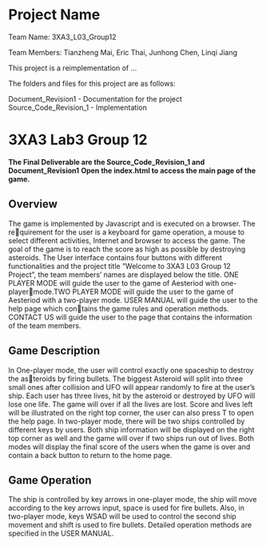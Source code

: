 # Project Name

Team Name: 3XA3_L03_Group12

Team Members: Tianzheng Mai, Eric Thai, Junhong Chen, Linqi Jiang


This project is a reimplementation of ...

The folders and files for this project are as follows:

Document_Revision1 - Documentation for the project
Source_Code_Revision_1 - Implementation

# 3XA3 Lab3 Group 12

**The Final Deliverable are the Source_Code_Revision_1 and Document_Revision1** 
**Open the index.html to access the main page of the game.**
## Overview
The game is implemented by Javascript and is executed on a browser. The requirement for the user is a keyboard for game operation, a mouse to select different
activities, Internet and browser to access the game. The goal of the game is to reach
the score as high as possible by destroying asteroids. The User interface contains
four buttons with different functionalities and the project title ”Welcome to 3XA3
L03 Group 12 Project”, the team members’ names are displayed below the title.
ONE PLAYER MODE will guide the user to the game of Aesteriod with one-playermode.TWO PLAYER MODE will guide the user to the game of Aesteriod with a
two-player mode. USER MANUAL will guide the user to the help page which contains the game rules and operation methods. CONTACT US will guide the user to
the page that contains the information of the team members.

## Game Description
In One-player mode, the user will control exactly one spaceship to destroy the asteroids by firing bullets. The biggest Asteroid will split into three small ones after
collision and UFO will appear randomly to fire at the user’s ship. Each user has
three lives, hit by the asteroid or destroyed by UFO will lose one life. The game will over if all the lives are lost. Score and lives left will be illustrated on the right top
corner, the user can also press T to open the help page. In two-player mode, there
will be two ships controlled by different keys by users. Both ship information will be displayed on the right top corner as well and the game will over if two ships run out
of lives. Both modes will display the final score of the users when the game is over
and contain a back button to return to the home page.

## Game Operation
The ship is controlled by key arrows in one-player mode, the ship will move according
to the key arrows input, space is used for fire bullets. Also, in two-player mode, keys
WSAD will be used to control the second ship movement and shift is used to fire
bullets. Detailed operation methods are specified in the USER MANUAL.